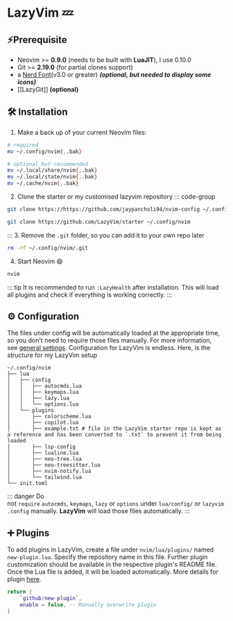 #  LazyVim 💤
## ⚡Prerequisite 
- Neovim >= **0.9.0** (needs to be built with **LuaJIT**), I use 0.10.0
- Git >= **2.19.0** (for partial clones support)
- a [Nerd Font](https://www.nerdfonts.com/)(v3.0 or greater) **_(optional, but needed to display some icons)_**
- [[LazyGit]] **(optional)**
## 🛠 Installation
1. Make a back up of your current Neovim files:
```zsh
# required
mv ~/.config/nvim{,.bak}

# optional but recommended
mv ~/.local/share/nvim{,.bak}
mv ~/.local/state/nvim{,.bak}
mv ~/.cache/nvim{,.bak}
```
2. Clone the starter or my customised lazyvim repository
::: code-group
```zsh [Customised Lazyvim]
git clone https://https://github.com/jaypancholi94/nvim-config ~/.config/nvim
```
```zsh [Starter]
git clone https://github.com/LazyVim/starter ~/.config/nvim
```
:::
3. Remove the `.git` folder, so you can add it to your own repo later
``` zsh
rm -rf ~/.config/nvim/.git
```
4. Start Neovim 😄
```zsh
nvim
```
::: tip
It is recommended to run `:LazyHealth` after installation. This will load all plugins and check if everything is working correctly.
:::

## ⚙ Configuration
The files under config will be automatically loaded at the appropriate time, so you don't need to require those files manually. For more information, see [general settings](https://www.lazyvim.org/configuration/general).
Configuration for LazyVim is endless. Here, is the structure for my LazyVim setup
```
~/.config/nvim
├── lua
│   ├── config
│   │   ├── autocmds.lua
│   │   ├── keymaps.lua
│   │   ├── lazy.lua
│   │   └── options.lua
│   └── plugins
│       ├── colorscheme.lua
│       ├── copilot.lua
│       ├── example.txt # file in the LazyVim starter repo is kept as a reference and has been converted to `.txt` to prevent it from being loaded
│       ├── lsp-config
│       ├── lualine.lua
│       ├── neo-tree.lua
│       ├── neo-treesitter.lua
│       ├── nvim-notify.lua
│       └── tailwind.lua
└── init.toml
```
::: danger
Do not `require` `autocmds`, `keymaps`, `lazy` or `options` under `lua/config/` or `lazyvim.config` manually. **LazyVim** will load those files automatically.
:::
## ➕ Plugins
To add plugins in LazyVim, create a file under `nvim/lua/plugins/` named `new-plugin.lua`. Specify the repository name in this file. Further plugin customization should be available in the respective plugin's README file. Once the Lua file is added, it will be loaded automatically. More details for plugin [here](https://www.lazyvim.org/configuration/plugins).
```lua
return {
	`github/new-plugin`,
	enable = false, -- Manually overwrite plugin
}
```
